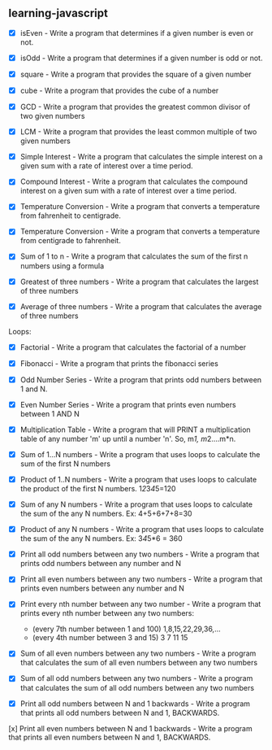 ## learning-javascript

- [x] isEven - Write a program that determines if a given number is even or not. 

- [x] isOdd - Write a program that determines if a given number is odd or not.

- [x] square - Write a program that provides the square of a given number

- [x] cube - Write a program that provides the cube of a number

- [x] GCD - Write a program that provides the greatest common divisor of two given numbers

- [x] LCM - Write a program that provides the least common multiple of two given numbers

- [x] Simple Interest - Write a program that calculates the simple interest on a given sum with a rate of interest over a time period.

- [x] Compound Interest - Write a program that calculates the compound interest on a given sum with a rate of interest over a time period.

- [x] Temperature Conversion - Write a program that converts a temperature from fahrenheit to centigrade.

- [x] Temperature Conversion - Write a program that converts a temperature from centigrade to fahrenheit.

- [x] Sum of 1 to n - Write a program that calculates the sum of the first n numbers using a formula

- [x] Greatest of three numbers - Write a program that calculates the largest of three numbers

- [x] Average of three numbers - Write a program that calculates the average of three numbers

Loops:

- [x] Factorial - Write a program that calculates the factorial of a number

- [x] Fibonacci - Write a program that prints the fibonacci series

- [x] Odd Number Series - Write a program that prints odd numbers between 1 and N.

- [x] Even Number Series - Write a program that prints even numbers between 1 AND N

- [x] Multiplication Table - Write a program that will PRINT a multiplication table of any number 'm' up until a number 'n'. So, m*1, m*2....m*n.

- [x] Sum of 1...N numbers - Write a program that uses loops to calculate the sum of the first N numbers

- [x] Product of 1..N numbers - Write a program that uses loops to calculate the product of the first N numbers. 1*2*3*4*5=120

- [x] Sum of any N numbers - Write a program that uses loops to calculate the sum of the any N numbers. Ex: 4+5+6+7+8=30

- [x] Product of any N numbers - Write a program that uses loops to calculate the sum of the any N numbers. Ex: 3*4*5*6 = 360

- [x] Print all odd numbers between any two numbers - Write a program that prints odd numbers between any number and N

- [x] Print all even numbers between any two numbers - Write a program that prints even numbers between any number and N

- [x] Print every nth number between any two number - Write a program that prints every nth number between any two numbers:
     - (every 7th number between 1 and 100) 1,8,15,22,29,36,...
     - (every 4th number between 3 and 15) 3 7 11 15

- [x] Sum of all even numbers between any two numbers - Write a program that calculates the sum of all even numbers between any two numbers

- [x] Sum of all odd numbers between any two numbers - Write a program that calculates the sum of all odd numbers between any two numbers

- [x] Print all odd numbers between N and 1 backwards - Write a program that prints all odd numbers between N and 1, BACKWARDS.

[x] Print all even numbers between N and 1 backwards - Write a program that prints all even numbers between N and 1, BACKWARDS.
